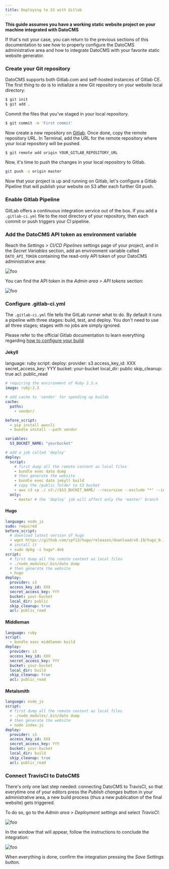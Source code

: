 ```yaml
---
title: Deploying to S3 with Gitlab
---
```


**This guide assumes you have a working static website project on your machine integrated with DatoCMS**

If that's not your case, you can return to the previous sections of this documentation to see how to properly configure the DatoCMS administrative area and how to integrate DatoCMS with your favorite static website generator. 

### Create your Git repository

DatoCMS supports both Gitlab.com and self-hosted instances of Gitlab CE. The first thing to do is to initialize a new Git repository on your website local directory:

```bash
$ git init
$ git add .
```

Commit the files that you've staged in your local repository.

```bash
$ git commit -m 'First commit'
```

Now create a new repository on [Gitlab](https://gitlab.com/projects/new). Once done, copy the remote repository URL. In Terminal, add the URL for the remote repository where your local repository will be pushed.

```bash
$ git remote add origin YOUR_GITLAB_REPOSITORY_URL
```

Now, it's time to push the changes in your local repository to Gitlab.

```bash
git push -u origin master
```

Now that your project is up and running on Gitlab, let's configure a Gitlab Pipeline that will publish your website on S3 after each further Git push.

### Enable Gitlab Pipeline

GitLab offers a continuous integration service out of the box. If you add a `.gitlab-ci.yml` file to the root directory of your repository, then each commit or push triggers your CI pipeline.

### Add the DatoCMS API token as environment variable

Reach the *Settings > CI/CD Pipelines* settings page of your project, and in the *Secret Variables* section, add an environment variable called `DATO_API_TOKEN` containing the read-only API token of your DatoCMS administrative area:

![foo](../../images/gitlab/env.png)

You can find the API token in the *Admin area > API tokens* section:

![foo](../../images/api-token.png)

### Configure .gitlab-ci.yml

The `.gitlab-ci.yml` file tells the GitLab runner what to do. By default it runs
a pipeline with three stages: build, test, and deploy. You don't need to
use all three stages; stages with no jobs are simply ignored.

Please refer to the official Gitlab documentation to learn everything regarding [how to configure your build](https://gitlab.com/help/ci/quick_start/README).

#### Jekyll

language: ruby
script:
deploy:
  provider: s3
  access_key_id: XXX
  secret_access_key: YYY
  bucket: your-bucket
  local_dir: public
  skip_cleanup: true
  acl: public_read

```yaml
# requiring the environment of Ruby 2.3.x
image: ruby:2.3

# add cache to 'vendor' for speeding up builds
cache:
  paths: 
    - vendor/

before_script:
  - pip install awscli
  - bundle install --path vendor

variables:
  S3_BUCKET_NAME: "yourbucket"

# add a job called 'deploy'
deploy:
  script:
    # first dump all the remote content as local files
    - bundle exec dato dump
    # then generate the website
    - bundle exec dato jekyll build
    # copy the /public folder to S3 bucket
    - aws s3 cp ./ s3://$S3_BUCKET_NAME/ --recursive --exclude "*" --include "*.html"
  only:
    - master # the 'deploy' job will affect only the 'master' branch
```

#### Hugo

```yaml
language: node_js
sudo: required
before_script:
  # download latest version of hugo
  - wget https://github.com/spf13/hugo/releases/download/v0.19/hugo_0.19-64bit.deb
  # install it
  - sudo dpkg -i hugo*.deb
script:
  # first dump all the remote content as local files
  - ./node_modules/.bin/dato dump
  # then generate the website
  - hugo
deploy:
  provider: s3
  access_key_id: XXX
  secret_access_key: YYY
  bucket: your-bucket
  local_dir: public
  skip_cleanup: true
  acl: public_read
```

#### Middleman

```yaml
language: ruby
script:
  - bundle exec middleman build
deploy:
  provider: s3
  access_key_id: XXX
  secret_access_key: YYY
  bucket: your-bucket
  local_dir: build
  skip_cleanup: true
  acl: public_read
```

#### Metalsmith

```yaml
language: node_js
script:
  # first dump all the remote content as local files
  - ./node_modules/.bin/dato dump
  # then generate the website
  - node index.js
deploy:
  provider: s3
  access_key_id: XXX
  secret_access_key: YYY
  bucket: your-bucket
  local_dir: build
  skip_cleanup: true
  acl: public_read
```

### Connect TravisCI to DatoCMS

There's only one last step needed: connecting DatoCMS to TravisCI, so that everytime one of your editors press the *Publish changes* button in your administrative area, a new build process (thus a new publication of the final website) gets triggered.

To do so, go to the *Admin area > Deployment settings* and select *TravisCI*:

![foo](../../images/netlify/9.png)

In the window that will appear, follow the instructions to conclude the integration:

![foo](../../images/travis/dato.png)

When everything is done, confirm the integration pressing the *Save Settings* button.


